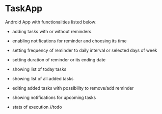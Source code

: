 # TaskApp
Android App  with functionalities listed below:
- adding tasks with or without reminders
- enabling notifications for reminder and choosing its time
- setting frequency of reminder to daily interval or selected days of week
- setting duration of reminder or its ending date
- showing list of today tasks 
- showing list of all added tasks
- editing added tasks with possibility to remove/add reminder
- showing notifications for upcoming tasks


- stats of execution //todo


   
